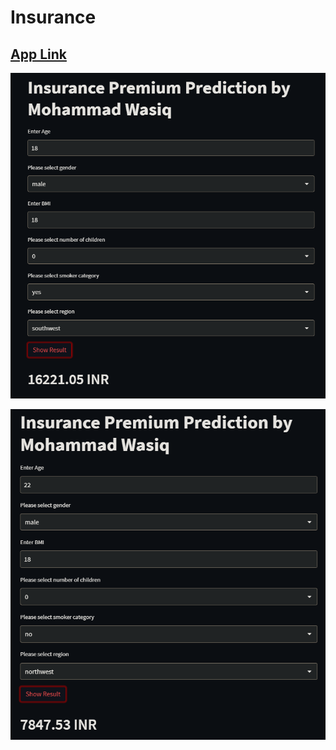 # Insurance

## [**App Link**](https://mohammadwasiq0-insurance-app-hqqqfg.streamlit.app/)

![Capture](https://github.com/mohammadwasiq0/Insurance/blob/main/image/Screenshot%20(124).png)

![Capture](https://github.com/mohammadwasiq0/Insurance/blob/main/image/Screenshot%20(125).png)



